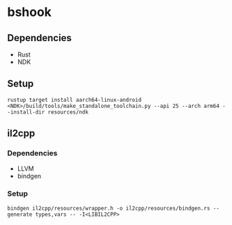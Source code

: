 # bshook

## Dependencies

* Rust
* NDK

## Setup

```
rustup target install aarch64-linux-android
<NDK>/build/tools/make_standalone_toolchain.py --api 25 --arch arm64 --install-dir resources/ndk
```

## il2cpp

### Dependencies

* LLVM
* bindgen

### Setup

```
bindgen il2cpp/resources/wrapper.h -o il2cpp/resources/bindgen.rs --generate types,vars -- -I<LIBIL2CPP>
```
